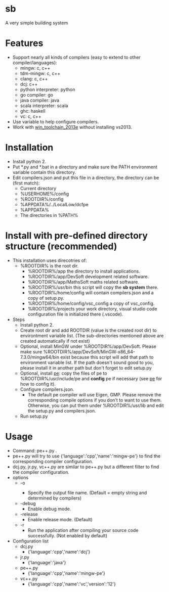 # sb
A very simple building system

Features
========
* Support nearly all kinds of compilers (easy to extend to other compiler/languages):
  * mingw: c, c++
  * tdm-mingw: c, c++
  * clang: c, c++
  * dcj: c++
  * python interpreter: python
  * go compiler: go
  * java compiler: java
  * scala interpreter: scala
  * ghc: haskell
  * vc: c, c++
* Use variable to help configure compilers.
* Work with [win_toolchain_2013e](http://yun.baidu.com/share/link?shareid=2799405881&uk=2684621311) without installing vs2013.

Installation
==========
* Install python 2.
* Put *.py and *.bat in a directory and make sure the PATH environment variable contain this directory.
* Edit compilers.json and put this file in a directory, the directory can be (first match):
  * Current directory
  * %USERHOME%/config
  * %ROOTDIR%/config
  * %APPDATA%/../LocalLow/dcfpe
  * %APPDATA%
  * The directories in %PATH%

Install with pre-defined directory structure (recommended)
============================================
* This installation uses direcotries of:
  * %ROOTDIR% is the root dir.
    * %ROOTDIR%/app the directory to install applications.
    * %ROOTDIR%/app/DevSoft development related software.
    * %ROOTDIR%/app/MathsSoft maths related software.
    * %ROOTDIR%/usr/bin this script will copy the **sb system** there.
    * %ROOTDIR%/home/config will contain compilers.json and a copy of setup.py.
    * %ROOTDIR%/home/config/vsc_config a copy of vsc_config.
    * %ROOTDIR%/projects your work directory, visual studio code configuration file is initialized there (.vscode).
* Steps
  * Install python 2.
  * Create root dir and add ROOTDIR (value is the created root dir) to environtment variable list. (The sub-directories mentioned above are created automatically if not exist)
  * Optional, install MinGW under %ROOTDIR%/app/DevSoft. Please make sure %ROOTDIR%/app/DevSoft/MinGW-x86_64-7.3.0/mingw64/bin exist because this script will add that path to environment variable list. If the path doesn't sound good to you, please install it in another path but don't forget to edit setup.py
  * Optional, install [pe](https://github.com/baihacker/pe): copy the files of pe to %ROOTDIR%/usr/include/pe and **config** pe if necessary (see [pe](https://github.com/baihacker/pe) for how to config it).
  * Configure compilers.json.
    * The default pe compiler will use Eigen, GMP. Please remove the corresponding compile options if you don't to want to use them. Otherwise, you can put them under %ROOTDIR%/usr/lib and edit the setup.py and compilers.json.
  * Run setup.py

Usage
=====
* Command: pe++.py <your file>.
* pe++.py will try to use  {'language':'cpp','name':'mingw-pe'} to find the corresponding compiler configuration.
* dcj.py, jr.py, vc++.py are similar to pe++.py but a different filter to find the compiler configuration.
* options
  * -o <output file name>
    * Specify the output file name. (Default = empty string and determined by compilers)
  * -debug
    * Enable debug mode.
  * -release
    * Enable release mode. (Default)
  * -r
    * Run the application after compiling your source code successfully. (Not enabled by default)
* Configuration list
  * dcj.py
    * {'language':'cpp','name':'dcj'}
  * jr.py
    * {'language':'java'}
  * pe++.py
    * {'language':'cpp','name':'mingw-pe'}
  * vc++.py
    * {'language':'cpp','name':'vc','version':'12'}
